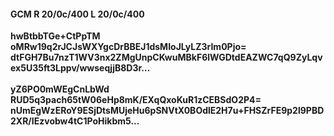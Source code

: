 #### GCM R 20/0c/400 L 20/0c/400
**hwBtbbTGe+CtPpTM**<br/>**oMRw19q2rJCJsWXYgcDrBBEJ1dsMIoJLyLZ3rIm0Pjo=**<br/>**dtFGH7Bu7nzT1WV3nx2ZMgUnpCKwuMBkF6lWGDtdEAZWC7qQ9ZyLqvex5U35ft3Lppv/wwseqjjB8D3r...**<br/><br/>
**yZ6PO0mWEgCnLbWd**<br/>**RUD5q3pach65tW06eHp8mK/EXqQxoKuR1zCEBSdO2P4=**<br/>**nUmEgWzERoY9ESjDtsMUjeHu6pSNVtX0BOdlE2H7u+FHSZrFE9p2l9PBD2XR/IEzvobw4tC1PoHikbm5...**